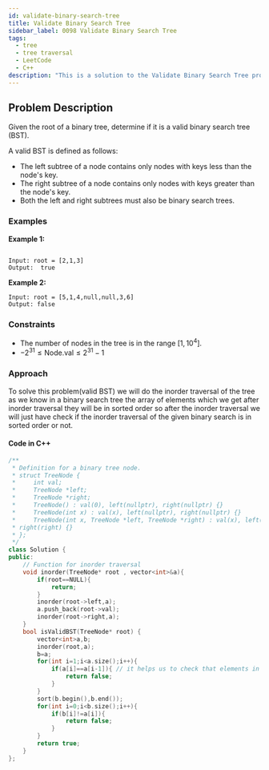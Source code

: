 ```yaml
---
id: validate-binary-search-tree
title: Validate Binary Search Tree
sidebar_label: 0098 Validate Binary Search Tree
tags:
  - tree
  - tree traversal
  - LeetCode
  - C++
description: "This is a solution to the Validate Binary Search Tree problem on LeetCode."
---
```


## Problem Description

Given the root of a binary tree, determine if it is a valid binary search tree (BST).

A valid BST is defined as follows:

* The left subtree of a node contains only nodes with keys less than the node's key.
* The right subtree of a node contains only nodes with keys greater than the node's key.
* Both the left and right subtrees must also be binary search trees.

### Examples

**Example 1:**

```

Input: root = [2,1,3]
Output:  true
```

**Example 2:**

```
Input: root = [5,1,4,null,null,3,6]
Output: false
```

### Constraints

- The number of nodes in the tree is in the range $[1, 10^4]$.
- $-2^{31} \leq \text{Node.val} \leq 2^{31} - 1$

### Approach 

To solve this problem(valid BST) we will do the inorder traversal of the tree as we know in a binary search tree the array of elements which we get after inorder traversal they will be in sorted order so after the inorder traversal we will just have check if the inorder traversal of the given binary search is in sorted order or not.

#### Code in C++

```cpp
/**
 * Definition for a binary tree node.
 * struct TreeNode {
 *     int val;
 *     TreeNode *left;
 *     TreeNode *right;
 *     TreeNode() : val(0), left(nullptr), right(nullptr) {}
 *     TreeNode(int x) : val(x), left(nullptr), right(nullptr) {}
 *     TreeNode(int x, TreeNode *left, TreeNode *right) : val(x), left(left),
 * right(right) {}
 * };
 */
class Solution {
public:
    // Function for inorder traversal 
    void inorder(TreeNode* root , vector<int>&a){
        if(root==NULL){
            return;
        }
        inorder(root->left,a);
        a.push_back(root->val);
        inorder(root->right,a);
    }
    bool isValidBST(TreeNode* root) {
        vector<int>a,b; 
        inorder(root,a);
        b=a;
        for(int i=1;i<a.size();i++){
            if(a[i]==a[i-1]){ // it helps us to check that elements in given tree is not equal for valid BST
                return false;
            }
        }
        sort(b.begin(),b.end());
        for(int i=0;i<b.size();i++){
            if(b[i]!=a[i]){
                return false;
            }
        }
        return true;
    }
};
```


